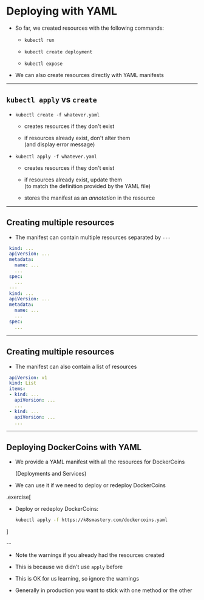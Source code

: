 # Deploying with YAML

- So far, we created resources with the following commands:

  - `kubectl run`

  - `kubectl create deployment`

  - `kubectl expose`

- We can also create resources directly with YAML manifests

---

## `kubectl apply` vs `create`

- `kubectl create -f whatever.yaml`

  - creates resources if they don't exist

  - if resources already exist, don't alter them
    <br/>(and display error message)

- `kubectl apply -f whatever.yaml`

  - creates resources if they don't exist

  - if resources already exist, update them
    <br/>(to match the definition provided by the YAML file)

  - stores the manifest as an *annotation* in the resource

---

## Creating multiple resources

- The manifest can contain multiple resources separated by `---`

```yaml
 kind: ...
 apiVersion: ...
 metadata:
   name: ...
   ...
 spec:
   ...
 ---
 kind: ...
 apiVersion: ...
 metadata:
   name: ...
   ...
 spec: 
   ...
```

---

## Creating multiple resources

- The manifest can also contain a list of resources

```yaml
 apiVersion: v1
 kind: List
 items:
 - kind: ...
   apiVersion: ...
   ...
 - kind: ...
   apiVersion: ...
   ...
```

---

## Deploying DockerCoins with YAML

- We provide a YAML manifest with all the resources for DockerCoins

  (Deployments and Services)

- We can use it if we need to deploy or redeploy DockerCoins

.exercise[

- Deploy or redeploy DockerCoins:
  ```bash
  kubectl apply -f https://k8smastery.com/dockercoins.yaml
  ```

]

--

- Note the warnings if you already had the resources created

- This is because we didn't use `apply` before

- This is OK for us learning, so ignore the warnings

- Generally in production you want to stick with one method or the other

